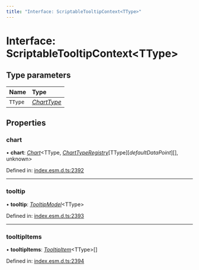 ```yaml
---
title: "Interface: ScriptableTooltipContext<TType>"
---
```


# Interface: ScriptableTooltipContext<TType\>

## Type parameters

Name | Type |
:------ | :------ |
`TType` | [*ChartType*](../README.md#charttype) |

## Properties

### chart

• **chart**: [*Chart*](../classes/chart.md)<TType, [*ChartTypeRegistry*](charttyperegistry.md)[TType][*defaultDataPoint*][], unknown\>

Defined in: [index.esm.d.ts:2392](https://github.com/chartjs/Chart.js/blob/b319f2cf/types/index.esm.d.ts#L2392)

___

### tooltip

• **tooltip**: [*TooltipModel*](tooltipmodel.md)<TType\>

Defined in: [index.esm.d.ts:2393](https://github.com/chartjs/Chart.js/blob/b319f2cf/types/index.esm.d.ts#L2393)

___

### tooltipItems

• **tooltipItems**: [*TooltipItem*](tooltipitem.md)<TType\>[]

Defined in: [index.esm.d.ts:2394](https://github.com/chartjs/Chart.js/blob/b319f2cf/types/index.esm.d.ts#L2394)
